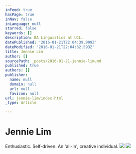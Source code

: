 ```yaml
---
inFeed: true
hasPage: true
inNav: false
inLanguage: null
starred: false
keywords: []
description: BA Linguistics at UCL.
datePublished: '2016-01-21T22:04:39.999Z'
dateModified: '2016-01-21T22:04:32.593Z'
title: Jennie Lim
author: []
sourcePath: _posts/2016-01-21-jennie-lim.md
published: true
authors: []
publisher:
  name: null
  domain: null
  url: null
  favicon: null
url: jennie-lim/index.html
_type: Article

---
```

# Jennie Lim

Enthusiastic. Self-driven. An 'all-in', creative individual.
![](https://s3-us-west-2.amazonaws.com/the-grid-img/p/0f1f6d2bb7e49695db3e19159aff417f2f8d462b.jpg)
![](https://the-grid-user-content.s3-us-west-2.amazonaws.com/a1ef0435-1a10-433a-a76a-bba5a1b85973.jpg)